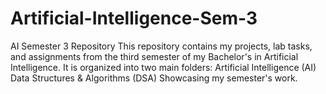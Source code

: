 # Artificial-Intelligence-Sem-3
AI Semester 3 Repository This repository contains my projects, lab tasks, and assignments from the third semester of my Bachelor's in Artificial Intelligence. It is organized into two main folders: Artificial Intelligence (AI) Data Structures &amp; Algorithms (DSA) Showcasing my semester's work.
